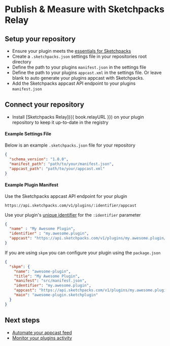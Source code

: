 # Publish & Measure with Sketchpacks Relay

## Setup your repository

- Ensure your plugin meets the [essentials for Sketchpacks](./publishing/essentials.md)
- Create a `.sketchpacks.json` settings file in your repositories root directory
- Define the path to your plugins `manifest.json` in the settings file
- Define the path to your plugins `appcast.xml` in the settings file. Or leave blank
to auto generate your plugins appcast with Sketchpacks.
- Add the Sketchpacks appcast API endpoint to your plugins `manifest.json`

## Connect your repository

- Install [Sketchpacks Relay]({{ book.relayURL }}) on your plugin repository to
keep it up-to-date in the registry

#### Example Settings File

Below is an example `.sketchpacks.json` file for your repository

```json
{
  "schema_version": "1.0.0",
  "manifest_path": "path/to/your/manifest.json",
  "appcast_path": "path/to/your/appcast.xml"
}
```

#### Example Plugin Manifest

Use the Sketchpacks appcast API endpoint for your plugin

```
https://api.sketchpacks.com/v1/plugins/:identifier/appcast
```

Use your plugin's [unique identifier](./publishing/identifiers.md) for the `:identifier` parameter

```json
{
  "name" : "My Awesome Plugin",
  "identifier" : "my.awesome.plugin",
  "appcast": "https://api.sketchpacks.com/v1/plugins/my.awesome.plugin/appcast"
}
```

If you are using `skpm` you can configure your plugin using the `package.json`

```json
{
  "skpm": {
    "name": "awesome-plugin",
    "title": "My Awesome Plugin",
    "manifest": "src/manifest.json",
    "identifier": "my.awesome.plugin",
    "appcast": "https://api.sketchpacks.com/v1/plugins/my.awesome.plugin/appcast",
    "main": "awesome-plugin.sketchplugin"
  }
}
```

## Next steps

* [Automate your appcast feed](./publishing/appcast.md)
* [Monitor your plugins activity](./analytics.md)
